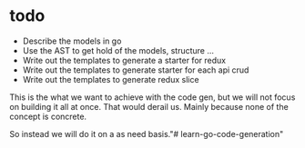 # todo

- Describe the models in go
- Use the AST to get hold of the models, structure ...
- Write out the templates to generate a starter for redux 
- Write out the templates to generate starter for each api crud 
- Write out the templates to generate redux slice

This is the what we want to achieve with the code gen, but we will not focus on building it all at once. That would derail us. Mainly because none of the concept is concrete.

So instead we will do it on a as need basis."# learn-go-code-generation" 
